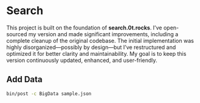 # Search

This project is built on the foundation of **search.0t.rocks**. I’ve open-sourced my version and made significant improvements, including a complete cleanup of the original codebase. The initial implementation was highly disorganized—possibly by design—but I’ve restructured and optimized it for better clarity and maintainability. My goal is to keep this version continuously updated, enhanced, and user-friendly.


## Add Data
```bash
bin/post -c BigData sample.json
```
